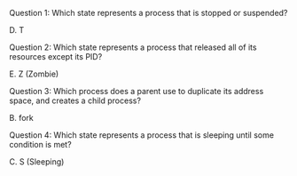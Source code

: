Question 1:
Which state represents a process that is stopped or suspended?

D. T

Question 2:
Which state represents a process that released all of its resources except its PID?

E. Z (Zombie)

Question 3:
Which process does a parent use to duplicate its address space, and creates a child process?

B. fork

Question 4:
Which state represents a process that is sleeping until some condition is met?

C. S (Sleeping)

